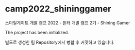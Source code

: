 # camp2022_shininggamer
스마일게이트 개발 캠프 2022 - 윈터 개발 캠프 2기 - Shining Gamer

The project has been initialized.

별도로 생성한 팀 Repository에서 병합 후 커밋하고 있습니다.
